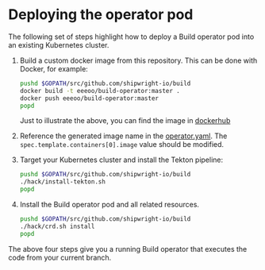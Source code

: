 <!--
Copyright The Shipwright Contributors

SPDX-License-Identifier: Apache-2.0
-->

# Deploying the operator pod

The following set of steps highlight how to deploy a Build operator pod into an existing Kubernetes cluster.

1. Build a custom docker image from this repository. This can be done with Docker, for example:

   ```sh
   pushd $GOPATH/src/github.com/shipwright-io/build
   docker build -t eeeoo/build-operator:master .
   docker push eeeoo/build-operator:master
   popd
   ```
   Just to illustrate the above, you can find the image in [dockerhub](https://hub.docker.com/repository/docker/eeeoo/build-operator)

2. Reference the generated image name in the [operator.yaml](../../deploy/operator.yaml). The `spec.template.containers[0].image` value should be modified.

3. Target your Kubernetes cluster and install the Tekton pipeline:

    ```sh
    pushd $GOPATH/src/github.com/shipwright-io/build
    ./hack/install-tekton.sh
    popd
    ```

4. Install the Build operator pod and all related resources.

    ```sh
    pushd $GOPATH/src/github.com/shipwright-io/build
    ./hack/crd.sh install
    popd
    ```

The above four steps give you a running Build operator that executes the code from your current branch.
